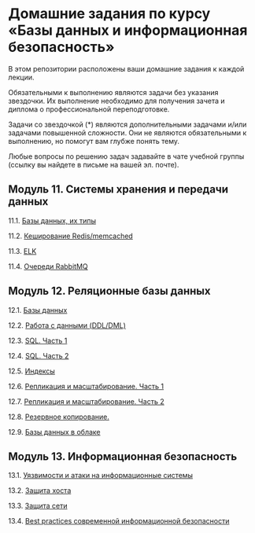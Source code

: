 # Домашние задания по курсу «Базы данных и информационная безопасность»

В этом репозитории расположены ваши домашние задания к каждой лекции. 

Обязательными к выполнению являются задачи без указания звездочки. Их выполнение необходимо для получения зачета и диплома о профессиональной переподготовке.

Задачи со звездочкой (*) являются дополнительными задачами и/или задачами повышенной сложности. Они не являются обязательными к выполнению, но помогут вам глубже понять тему.

Любые вопросы по решению задач задавайте в чате учебной группы (ссылку вы найдете в письме на вашей эл. почте).

## Модуль 11. Системы хранения и передачи данных

11.1. [Базы данных, их типы](https://github.com/netology-code/sdb-homeworks/blob/main/11-01.md)

11.2. [Кеширование Redis/memcached](https://github.com/netology-code/sdb-homeworks/blob/main/11-02.md)

11.3. [ELK](https://github.com/netology-code/sdb-homeworks/blob/main/11-03.md)

11.4. [Очереди RabbitMQ](https://github.com/netology-code/sdb-homeworks/blob/main/11-04.md)


## Модуль 12. Реляционные базы данных

12.1. [Базы данных](https://github.com/netology-code/sdb-homeworks/blob/main/12-01.md)

12.2. [Работа с данными (DDL/DML)](https://github.com/netology-code/sdb-homeworks/blob/main/12-02.md)

12.3. [SQL. Часть 1](https://github.com/netology-code/sdb-homeworks/blob/main/12-03.md)

12.4. [SQL. Часть 2](https://github.com/netology-code/sdb-homeworks/blob/main/12-04.md)

12.5. [Индексы](https://github.com/netology-code/sdb-homeworks/blob/main/12-05.md)

12.6. [Репликация и масштабирование. Часть 1](https://github.com/netology-code/sdb-homeworks/blob/main/12-06.md)

12.7. [Репликация и масштабирование. Часть 2](https://github.com/netology-code/sdb-homeworks/blob/main/12-07.md)

12.8. [Резервное копирование. ](https://github.com/netology-code/sdb-homeworks/blob/main/12-08.md)

12.9. [Базы данных в облаке](https://github.com/netology-code/sdb-homeworks/blob/main/12-09.md)


## Модуль 13. Информационная безопасность

13.1. [Уязвимости и атаки на информационные системы](https://github.com/netology-code/sdb-homeworks/blob/main/13-01.md)

13.2. [Защита хоста](https://github.com/netology-code/sdb-homeworks/blob/main/13-02.md)

13.3. [Защита сети](https://github.com/netology-code/sdb-homeworks/blob/main/13-03.md)

13.4. [Best practices современной информационной безопасности]()

